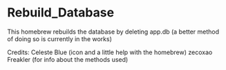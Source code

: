 # Rebuild_Database
This homebrew rebuilds the database by deleting app.db (a better method of doing so is currently in the works)

Credits: 
Celeste Blue (icon and a little help with the homebrew)
zecoxao
Freakler (for info about the methods used)
